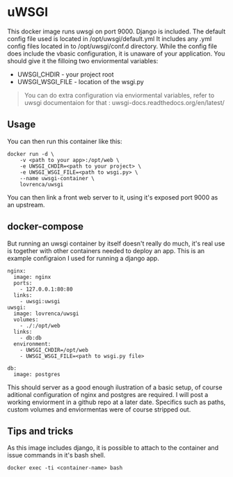 # uWSGI

This docker image runs uwsgi on port 9000.
Django is included.
The default config file used is located in /opt/uwsgi/default.yml
It includes any .yml config files located in to /opt/uwsgi/conf.d directory.
While the config file does include the vbasic configuration, it is unaware of your application.
You should give it the filloing two enviormental variables:

* UWSGI_CHDIR - your project root
* UWSGI_WSGI_FILE - location of the wsgi.py
>You can do extra configuration via enviormental variables, refer to uwsgi documentaion for that : uwsgi-docs.readthedocs.org/en/latest/
## Usage

You can then run this container like this:
```
docker run -d \
	-v <path to your app>:/opt/web \
	-e UWSGI_CHDIR=<path to your project> \
	-e UWSGI_WSGI_FILE=<path to wsgi.py> \
	--name uwsgi-container \
	lovrenca/uwsgi
```
You can then link a front web server to it, using it's exposed port 9000 as an upstream.

## docker-compose

But running an uwsgi container by itself doesn't really do much, it's real use is together with other containers needed to deploy an app.
This is an example configraion I used for running a django app.

```
nginx:
  image: nginx
  ports:
    - 127.0.0.1:80:80
  links:
    - uwsgi:uwsgi
uwsgi:
  image: lovrenca/uwsgi
  volumes:
    - ./:/opt/web
  links:
    - db:db
  environment:
    - UWSGI_CHDIR=/opt/web
    - UWSGI_WSGI_FILE=<path to wsgi.py file>

db:
  image: postgres

```
This should server as a good enough ilustration of a basic setup, of course aditional configuration of nginx and postgres are required. I will post a working enviorment in a github repo at a later date.
Specifics such as paths, custom volumes and enviormentas were of course stripped out.

## Tips and tricks

As this image includes django, it is possible to attach to the container and issue commands in it's bash shell. 

```
docker exec -ti <container-name> bash
```